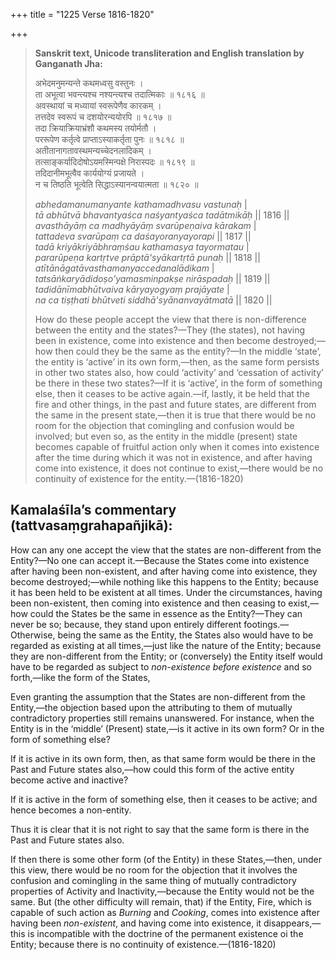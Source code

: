 +++
title = "1225 Verse 1816-1820"

+++
> **Sanskrit text, Unicode transliteration and English translation by Ganganath Jha:** 
>
> अभेदमनुमन्यन्ते कथमध्वसु वस्तुनः ।  
> ता अभूत्वा भवन्त्यश्च नश्यन्त्यश्च तदात्मिकाः ॥ १८१६ ॥  
> अवस्थायां च मध्यायां स्वरूपेणैव कारकम् ।  
> तत्तदेव स्वरूपं च दशयोरन्ययोरपि ॥ १८१७ ॥  
> तदा क्रियाक्रियाभ्रंशौ कथमस्य तयोर्मतौ ।  
> पररूपेण कर्तृत्वे प्राप्ताऽस्याकर्तृता पुनः ॥ १८१८ ॥  
> अतीतानागतावस्थमन्यच्चेदनलादिकम् ।  
> तत्साङ्कर्यादिदोषोऽयमस्मिन्पक्षे निरास्पदः ॥ १८१९ ॥  
> तदिदानीमभूत्वैव कार्ययोग्यं प्रजायते ।  
> न च तिष्ठति भूत्वेति सिद्धाऽस्यानन्वयात्मता ॥ १८२० ॥ 
>
> *abhedamanumanyante kathamadhvasu vastunaḥ* \|  
> *tā abhūtvā bhavantyaśca naśyantyaśca tadātmikāḥ* \|\| 1816 \|\|  
> *avasthāyāṃ ca madhyāyāṃ svarūpeṇaiva kārakam* \|  
> *tattadeva svarūpaṃ ca daśayoranyayorapi* \|\| 1817 \|\|  
> *tadā kriyākriyābhraṃśau kathamasya tayormatau* \|  
> *pararūpeṇa kartṛtve prāptā'syākartṛtā punaḥ* \|\| 1818 \|\|  
> *atītānāgatāvasthamanyaccedanalādikam* \|  
> *tatsāṅkaryādidoṣo'yamasminpakṣe nirāspadaḥ* \|\| 1819 \|\|  
> *tadidānīmabhūtvaiva kāryayogyaṃ prajāyate* \|  
> *na ca tiṣṭhati bhūtveti siddhā'syānanvayātmatā* \|\| 1820 \|\| 
>
> How do these people accept the view that there is non-difference between the entity and the states?—They (the states), not having been in existence, come into existence and then become destroyed;—how then could they be the same as the entity?—In the middle ‘state’, the entity is ‘active’ in its own form,—then, as the same form persists in other two states also, how could ‘activity’ and ‘cessation of activity’ be there in these two states?—If it is ‘active’, in the form of something else, then it ceases to be active again.—if, lastly, it be held that the fire and other things, in the past and future states, are different from the same in the present state,—then it is true that there would be no room for the objection that comingling and confusion would be involved; but even so, as the entity in the middle (present) state becomes capable of fruitful action only when it comes into existence after the time during which it was not in existence, and after having come into existence, it does not continue to exist,—there would be no continuity of existence for the entity.—(1816-1820)



## Kamalaśīla’s commentary (tattvasaṃgrahapañjikā):

How can any one accept the view that the states are non-different from the Entity?—No one can accept it.—Because the States come into existence after having been non-existent, and after having come into existence, they become destroyed;—while nothing like this happens to the Entity; because it has been held to be existent at all times. Under the circumstances, having been non-existent, then coming into existence and then ceasing to exist,—how could the States be the same in essence as the Entity?—They can never be so; because, they stand upon entirely different footings.—Otherwise, being the same as the Entity, the States also would have to be regarded as existing at all times,—just like the nature of the Entity; because they are non-different from the Entity; or (conversely) the Entity itself would have to be regarded as subject to *non-existence before existence* and so forth,—like the form of the States,

Even granting the assumption that the States are non-different from the Entity,—the objection based upon the attributing to them of mutually contradictory properties still remains unanswered. For instance, when the Entity is in the ‘middle’ (Present) state,—is it active in its own form? Or in the form of something else?

If it is active in its own form, then, as that same form would be there in the Past and Future states also,—how could this form of the active entity become active and inactive?

If it is active in the form of something else, then it ceases to be active; and hence becomes a non-entity.

Thus it is clear that it is not right to say that the same form is there in the Past and Future states also.

If then there is some other form (of the Entity) in these States,—then, under this view, there would be no room for the objection that it involves the confusion and comingling in the same thing of mutually contradictory properties of Activity and Inactivity,—because the Entity would not be the same. But (the other difficulty will remain, that) if the Entity, Fire, which is capable of such action as *Burning* and *Cooking*, comes into existence after having been *non-existent*, and having come into existence, it disappears,—this is incompatible with the doctrine of the permanent existence oi the Entity; because there is no continuity of existence.—(1816-1820)


